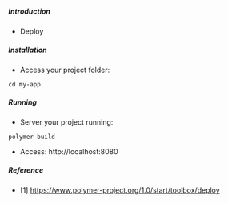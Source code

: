 ##### Introduction
- Deploy


##### Installation
- Access your project folder:
```
cd my-app
```

##### Running

- Server your project running:
```
polymer build
```

- Access: http://localhost:8080


##### Reference
- [1] https://www.polymer-project.org/1.0/start/toolbox/deploy
